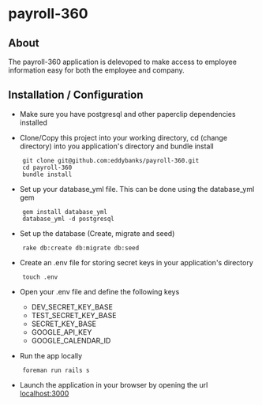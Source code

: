 # payroll-360

## About

The payroll-360 application is delevoped to make access to employee information easy for both the employee and company.

## Installation / Configuration

- Make sure you have postgresql and other paperclip dependencies installed

- Clone/Copy this project into your working directory, cd (change directory) into you application's directory and bundle install

```
    git clone git@github.com:eddybanks/payroll-360.git
    cd payroll-360
    bundle install
```

- Set up your database_yml file. This can be done using the database_yml gem

```
    gem install database_yml
    database_yml -d postgresql
```

- Set up the database (Create, migrate and seed)

```
    rake db:create db:migrate db:seed
```

- Create an .env file for storing secret keys in your application's directory

```
    touch .env
```

- Open your .env file and define the following keys
  * DEV_SECRET_KEY_BASE
  * TEST_SECRET_KEY_BASE
  * SECRET_KEY_BASE
  * GOOGLE_API_KEY
  * GOOGLE_CALENDAR_ID

- Run the app locally

```
    foreman run rails s
```

- Launch the application in your browser by opening the url [localhost:3000](http://localhost:3000)
